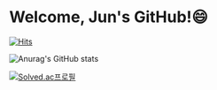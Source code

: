 # Welcome, Jun's GitHub!😄
[![Hits](https://hits.seeyoufarm.com/api/count/incr/badge.svg?url=https%3A%2F%2Fgithub.com%2FHyeonJuun&count_bg=%23FFB0B0&title_bg=%23EB7C7C&icon=&icon_color=%23E7E7E7&title=hits&edge_flat=false)](https://hits.seeyoufarm.com)

<!--
**HyeonJuun/HyeonJuun** is a ✨ _special_ ✨ repository because its `README.md` (this file) appears on your GitHub profile.

Here are some ideas to get you started:

- 🔭 I’m currently working on ...
- 🌱 I’m currently learning ...
- 👯 I’m looking to collaborate on ...
- 🤔 I’m looking for help with ...
- 💬 Ask me about ...
- 📫 How to reach me: ...
- 😄 Pronouns: ...
- ⚡ Fun fact: ...
-->
![Anurag's GitHub stats](https://github-readme-stats.vercel.app/api?username=HyeonJuun&show_icons=true&theme=onedark)

[![Solved.ac프로필](http://mazassumnida.wtf/api/v2/generate_badge?boj=rnclf1005)](https://solved.ac/rnclf1005/)
